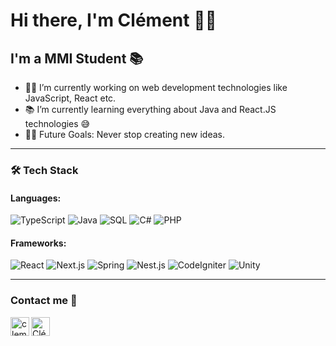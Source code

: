 # Hi there, I'm Clément 👋🏻

## I'm a MMI Student 📚

- 👨‍💻 I’m currently working on web development technologies like JavaScript, React etc.
- 📚 I’m currently learning everything about Java and React.JS technologies 😅
- 💪🏼 Future Goals: Never stop creating new ideas.

---

### 🛠 Tech Stack

#### Languages:
![TypeScript](https://img.shields.io/badge/TypeScript-007ACC?style=for-the-badge&logo=typescript&logoColor=white)
![Java](https://img.shields.io/badge/Java-ED8B00?style=for-the-badge&logo=java&logoColor=white)
![SQL](https://img.shields.io/badge/SQL-4479A1?style=for-the-badge&logo=mysql&logoColor=white)
![C#](https://img.shields.io/badge/C%23-239120?style=for-the-badge&logo=c-sharp&logoColor=white)
![PHP](https://img.shields.io/badge/PHP-777BB4?style=for-the-badge&logo=php&logoColor=white)

#### Frameworks:
![React](https://img.shields.io/badge/React-61DAFB?style=for-the-badge&logo=react&logoColor=white)
![Next.js](https://img.shields.io/badge/Next.js-000000?style=for-the-badge&logo=next.js&logoColor=white)
![Spring](https://img.shields.io/badge/Spring-6DB33F?style=for-the-badge&logo=spring&logoColor=white)
![Nest.js](https://img.shields.io/badge/-NestJs-ea2845?style=for-the-badge&logo=nestjs&logoColor=white)
![CodeIgniter](https://img.shields.io/badge/CodeIgniter-EF4223?style=for-the-badge&logo=codeigniter&logoColor=white)
![Unity](https://img.shields.io/badge/Unity-100000?style=for-the-badge&logo=unity&logoColor=white)

---

### Contact me 📝

[<img align="left" alt="clementomnes.dev" height="30px" src="https://img.shields.io/badge/website-000000?style=for-the-badge&logo=About.me&logoColor=white" />][website]
[<img align="left" alt="Clément Omnès | LinkedIn" height="30px" src="https://img.shields.io/badge/LinkedIn-0077B5?style=for-the-badge&logo=linkedin&logoColor=white"/>][linkedin]

<br />

[website]: http://clementomnes.dev
[linkedin]: https://www.linkedin.com/in/clement-omnes

